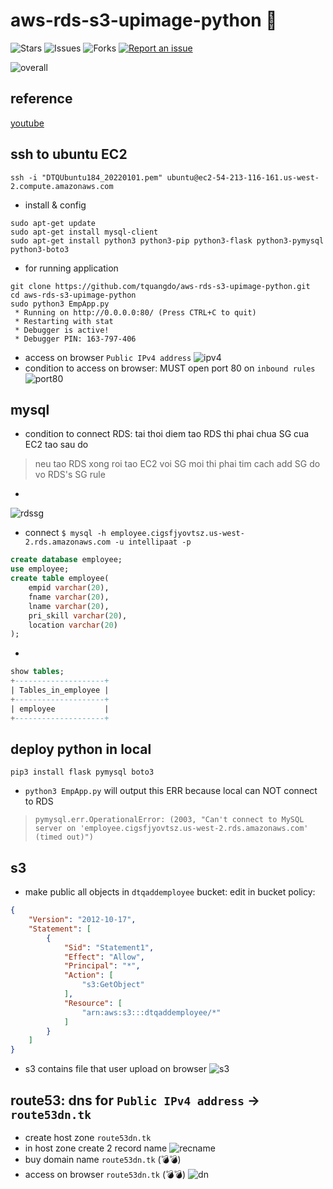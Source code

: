 # aws-rds-s3-upimage-python 🐳

![Stars](https://img.shields.io/github/stars/tquangdo/aws-rds-s3-upimage-python?color=f05340)
![Issues](https://img.shields.io/github/issues/tquangdo/aws-rds-s3-upimage-python?color=f05340)
![Forks](https://img.shields.io/github/forks/tquangdo/aws-rds-s3-upimage-python?color=f05340)
[![Report an issue](https://img.shields.io/badge/Support-Issues-green)](https://github.com/tquangdo/aws-rds-s3-upimage-python/issues/new)

![overall](screenshots/overall.png)

## reference
[youtube](https://www.youtube.com/watch?v=7Gym2XVcA5A)

## ssh to ubuntu EC2
```shell
ssh -i "DTQUbuntu184_20220101.pem" ubuntu@ec2-54-213-116-161.us-west-2.compute.amazonaws.com
```
+ install & config
```shell
sudo apt-get update
sudo apt-get install mysql-client
sudo apt-get install python3 python3-pip python3-flask python3-pymysql python3-boto3
```
+ for running application
```shell
git clone https://github.com/tquangdo/aws-rds-s3-upimage-python.git
cd aws-rds-s3-upimage-python
sudo python3 EmpApp.py
 * Running on http://0.0.0.0:80/ (Press CTRL+C to quit)
 * Restarting with stat
 * Debugger is active!
 * Debugger PIN: 163-797-406
```
+ access on browser `Public IPv4 address`
![ipv4](screenshots/ipv4.png)
+ condition to access on browser: MUST open port 80 on `inbound rules`
![port80](screenshots/port80.png)

## mysql
+ condition to connect RDS: tai thoi diem tao RDS thi phai chua SG cua EC2 tao sau do
> neu tao RDS xong roi tao EC2 voi SG moi thi phai tim cach add SG do vo RDS's SG rule
+
![rdssg](screenshots/rdssg.png)
+ connect `$ mysql -h employee.cigsfjyovtsz.us-west-2.rds.amazonaws.com -u intellipaat -p`
```sql
create database employee;
use employee;
create table employee(
    empid varchar(20),
    fname varchar(20),
    lname varchar(20),
    pri_skill varchar(20),
    location varchar(20)
);
```
+
```sql
show tables;
+--------------------+
| Tables_in_employee |
+--------------------+
| employee           |
+--------------------+
```

## deploy python in local
```shell
pip3 install flask pymysql boto3
```
+ `python3 EmpApp.py` will output this ERR because local can NOT connect to RDS
> `pymysql.err.OperationalError: (2003, "Can't connect to MySQL server on 'employee.cigsfjyovtsz.us-west-2.rds.amazonaws.com' (timed out)")`

## s3
+ make public all objects in `dtqaddemployee` bucket: edit in bucket policy:
```json
{
    "Version": "2012-10-17",
    "Statement": [
        {
            "Sid": "Statement1",
            "Effect": "Allow",
            "Principal": "*",
            "Action": [
                "s3:GetObject"
            ],
            "Resource": [
                "arn:aws:s3:::dtqaddemployee/*"
            ]
        }
    ]
}
```
+ s3 contains file that user upload on browser
![s3](screenshots/s3.png)

## route53: dns for `Public IPv4 address` -> `route53dn.tk`
+ create host zone `route53dn.tk`
+ in host zone create 2 record name
![recname](screenshots/recname.png)
+ buy domain name `route53dn.tk` (💣💣)
+ access on browser `route53dn.tk` (💣💣)
![dn](screenshots/dn.png)




